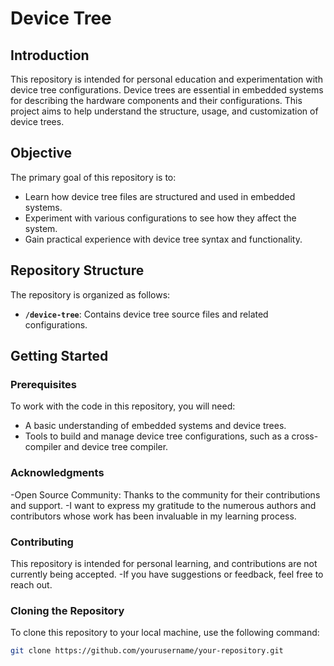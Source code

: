 # Device Tree

## Introduction

This repository is intended for personal education and experimentation with device tree configurations. Device trees are essential in embedded systems for describing the hardware components and their configurations. This project aims to help understand the structure, usage, and customization of device trees.

## Objective

The primary goal of this repository is to:
- Learn how device tree files are structured and used in embedded systems.
- Experiment with various configurations to see how they affect the system.
- Gain practical experience with device tree syntax and functionality.

## Repository Structure

The repository is organized as follows:

- **`/device-tree`**: Contains device tree source files and related configurations.

## Getting Started

### Prerequisites

To work with the code in this repository, you will need:

- A basic understanding of embedded systems and device trees.
- Tools to build and manage device tree configurations, such as a cross-compiler and device tree compiler.

### Acknowledgments

-Open Source Community: Thanks to the community for their contributions and support.
-I want to express my gratitude to the numerous authors and contributors whose work has been invaluable in my learning process. 

### Contributing
This repository is intended for personal learning, and contributions are not currently being accepted.
-If you have suggestions or feedback, feel free to reach out.

### Cloning the Repository

To clone this repository to your local machine, use the following command:

```bash
git clone https://github.com/yourusername/your-repository.git


